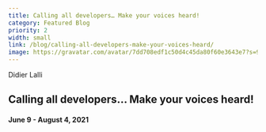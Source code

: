 ```yaml
---
title: Calling all developers… Make your voices heard!
category: Featured Blog
priority: 2
width: small
link: /blog/calling-all-developers-make-your-voices-heard/
image: https://gravatar.com/avatar/7dd708edf1c50d4c45da80f60e3643e7?s=96
---
```

Didier Lalli



## Calling all developers… Make your voices heard!



#### June 9 - August 4, 2021